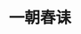 ---
home: true
# heroImage: /hero.png
heroText: 一朝春诔
title: 一朝春诔
tagline: 生命不是要超越别人，而是要超越自己。
actionText: 查看笔记 →
actionLink: /guide/
features:
- title: 关于
  details: 博客使用 VuePress 搭建，使用了pwa,back-to-top,google-analytics,vuepress-plugin-auto-sidebar,last-updated,medium-zoom插件，使用了Travis ci做持续集成。
- title: 收获
  details: 每天收获小进步，积累起来就是大进步；每天收获小幸福，积攒起来便成大幸福。
- title: 目的
  details: 博客是给谁看的？给自己还是给别人？我的答案是——给“未来”的自己。

footer: MIT Licensed | Copyright © 2020-present Evan You
---